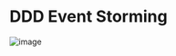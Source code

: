 # DDD Event Storming

![image](https://github.com/homa-ae/Weather_Forecast/assets/147973198/28cd17b9-7fdf-4ab4-8e27-3af3a0c06625)
